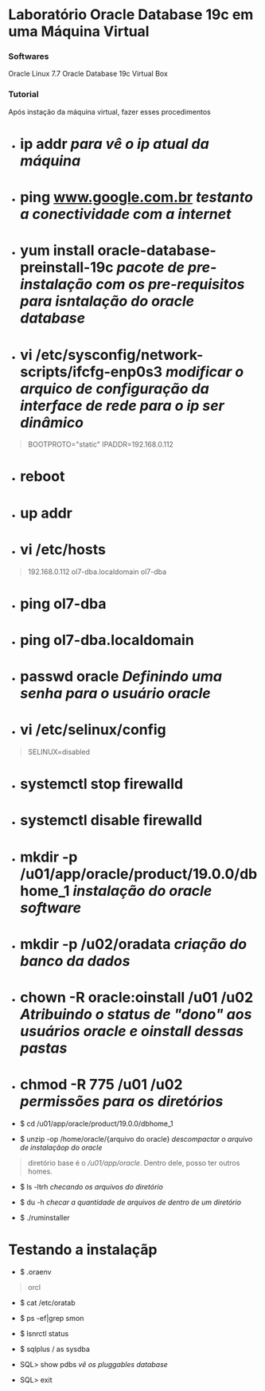 # Laboratório Oracle Database 19c em uma Máquina Virtual

### Softwares

Oracle Linux 7.7
Oracle Database 19c
Virtual Box

### Tutorial

Após instação da máquina virtual, fazer esses procedimentos

- # ip addr *para vê o ip atual da máquina*
- # ping www.google.com.br *testanto a conectividade com a internet*
- # yum install oracle-database-preinstall-19c *pacote de pre-instalação com os pre-requisitos para isntalação do oracle database*
- # vi /etc/sysconfig/network-scripts/ifcfg-enp0s3 *modificar o arquico de configuração da interface de rede para o ip ser dinâmico*
> BOOTPROTO="static"
> IPADDR=192.168.0.112

- # reboot

- # up addr

- # vi /etc/hosts
> 192.168.0.112 ol7-dba.localdomain  ol7-dba

- # ping ol7-dba

- # ping ol7-dba.localdomain

- # passwd oracle *Definindo uma senha para o usuário oracle*

- # vi /etc/selinux/config
> SELINUX=disabled

- # systemctl stop firewalld
- # systemctl disable firewalld

- # mkdir -p /u01/app/oracle/product/19.0.0/dbhome_1 *instalação do oracle software*
- # mkdir -p /u02/oradata *criação do banco da dados*

- # chown -R oracle:oinstall /u01 /u02 *Atribuindo o status de "dono" aos usuários oracle e oinstall dessas pastas*

- # chmod -R 775 /u01 /u02 *permissões para os diretórios*

- $ cd /u01/app/oracle/product/19.0.0/dbhome_1 
- $ unzip -op /home/oracle/{arquivo do oracle} *descompactar o arquivo de instalaçãop do oracle*
> diretório base é o */u01/app/oracle*. Dentro dele, posso ter outros homes.
- $ ls -ltrh *checando os arquivos do diretório*
- $ du -h *checar a quantidade de arquivos de dentro de um diretório*

- $ ./ruminstaller

# Testando a instalaçãp
- $ .oraenv
> orcl

- $ cat /etc/oratab

- $ ps -ef|grep smon

- $ lsnrctl status

- $ sqlplus / as sysdba

- SQL>  show pdbs *vê os pluggables database*

- SQL> exit

